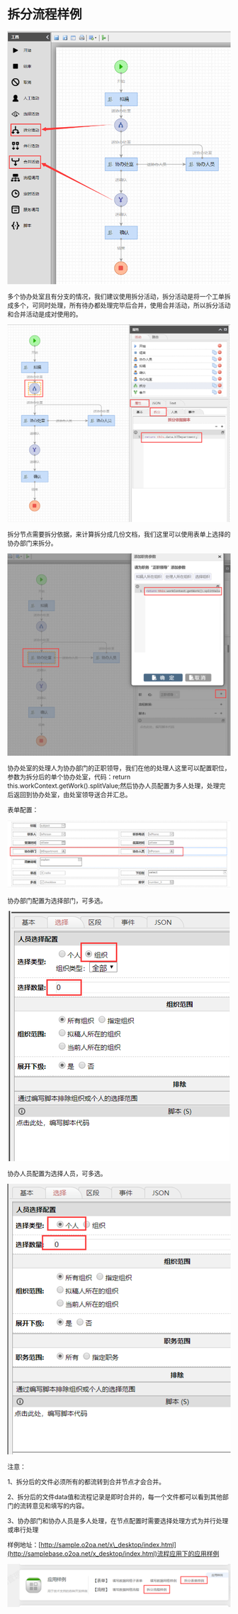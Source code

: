 # 拆分流程样例

![&#x62C6;&#x5206;&#x6D41;&#x7A0B;&#x56FE;](../.gitbook/assets/image%20%2862%29.png)

多个协办处室且有分支的情况，我们建议使用拆分活动，拆分活动是将一个工单拆成多个，可同时处理，所有待办都处理完毕后合并，使用合并活动，所以拆分活动和合并活动是成对使用的。

![&#x62C6;&#x5206;&#x4F9D;&#x636E;](../.gitbook/assets/image%20%2828%29.png)

拆分节点需要拆分依据，来计算拆分成几份文档，我们这里可以使用表单上选择的协办部门来拆分。

![&#x534F;&#x529E;&#x5904;&#x5BA4;&#x7684;&#x5904;&#x7406;&#x4EBA;](../.gitbook/assets/image%20%28143%29.png)

协办处室的处理人为协办部门的正职领导，我们在他的处理人这里可以配置职位，参数为拆分后的单个协办处室，代码：return this.workContext.getWork\(\).splitValue;然后协办人员配置为多人处理，处理完后返回到协办处室，由处室领导送合并汇总。

表单配置：

![&#x8868;&#x5355;&#x914D;&#x7F6E;](../.gitbook/assets/image%20%28175%29.png)

协办部门配置为选择部门，可多选。

![&#x534F;&#x529E;&#x90E8;&#x95E8;](../.gitbook/assets/image%20%2894%29.png)

协办人员配置为选择人员，可多选。

![&#x534F;&#x529E;&#x4EBA;&#x5458;](../.gitbook/assets/image%20%2875%29.png)

注意：

1、拆分后的文件必须所有的都流转到合并节点才会合并。

2、拆分后的文件data值和流程记录是即时合并的，每一个文件都可以看到其他部门的流转意见和填写的内容。

3、协办部门和协办人员是多人处理，在节点配置时需要选择处理方式为并行处理或串行处理

样例地址：[http://sample.o2oa.net/x\_desktop/index.html](http://samplebase.o2oa.net/x_desktop/index.html)流程应用下的应用样例

![](../.gitbook/assets/image%20%282%29.png)



